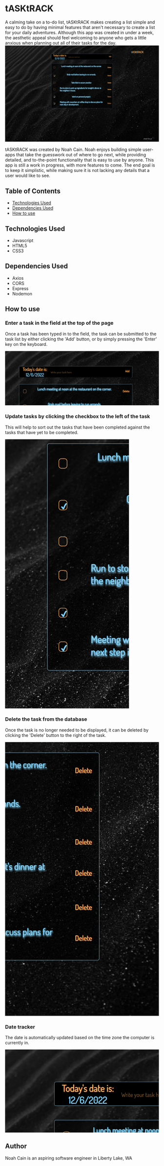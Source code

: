 # tASKtRACK
A calming take on a to-do list, tASKtRACK makes creating a list simple and easy to do by having minimal features that aren't necessary to create a list for your daily adventures. Although this app was created in under a week, the aesthetic appeal should feel welcoming to anyone who gets a little anxious when planning out all of their tasks for the day.
![tASKtRACK Homepage](/Client/images/tasktrack.png)

tASKtRACK was created by Noah Cain. Noah enjoys building simple user-apps that take the guesswork out of where to go next, while providing detailed, and to-the-point functionality that is easy to use by anyone. This app is still a work in progress, with more features to come. The end goal is to keep it simplistic, while making sure it is not lacking any details that a user would like to see.

## Table of Contents
* [Technologies Used](#technologiesused)
* [Dependencies Used](#dependenciesused)
* [How to use](#use)

## <a name='technologiesused'></a>Technologies Used

* Javascript
* HTML5
* CSS3

## <a name='dependenciesused'></a>Dependencies Used

* Axios
* CORS
* Express
* Nodemon

## <a name='use'></a>How to use

### Enter a task in the field at the top of the page
Once a task has been typed in to the field, the task can be submitted to the task list by either clicking the 'Add' button, or by simply pressing the 'Enter' key on the keyboard.

![tASKtRACK Input](./Client/images/tasktrackinput.png)

### Update tasks by clicking the checkbox to the left of the task
This will help to sort out the tasks that have been completed against the tasks that have yet to be completed.

![tASKtRACK Checkbox](/Client/images/tasktrackcheckbox.png)

### Delete the task from the database
Once the task is no longer needed to be displayed, it can be deleted by clicking the 'Delete' button to the right of the task.

![tASKtRACK delete](/Client/images/tasktrackdelete.png)

### Date tracker
The date is automatically updated based on the time zone the computer is currently in.

![tASKtRACK Date](/Client/images/tasktrackdate.png)

## <a name='author'></a>Author
Noah Cain is an aspiring software engineer in Liberty Lake, WA
